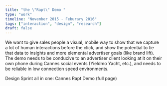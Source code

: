 ```yaml
---
title: "the \"Rapt\" Demo "
type: "work"
timeline: "November 2015 - Feburary 2016"
tags: ["interaction", "design", "research"]
draft: false
---
```


We want to give sales people a visual, mobile way to show that we capture a lot of human interactions before the click, and show the potential to tie that data to insights and more elemental advertiser goals (like brand lift). The demo needs to be conducive to an advertiser client looking at it on their own phone during Cannes social events (Yieldmo Yacht, etc.), and needs to be reliable in low connection speed environments. 



<!--more-->
Design Sprint all in one: Cannes Rapt Demo (full page)